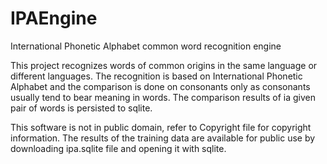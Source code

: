 # IPAEngine
International Phonetic Alphabet common word recognition engine

This project recognizes words of common origins in the same language or different languages. 
The recognition is based on International Phonetic Alphabet and the comparison is done on consonants only as consonants 
usually tend to bear meaning in words. The comparison results of ia given pair of words is persisted to sqlite.

This software is not in public domain, refer to Copyright file for copyright information. The results of the training data are available for public use by downloading ipa.sqlite file and opening it with sqlite. 

